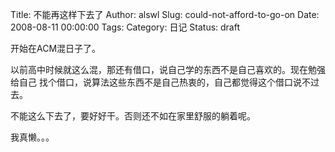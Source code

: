 Title: 不能再这样下去了
Author: alswl
Slug: could-not-afford-to-go-on
Date: 2008-08-11 00:00:00
Tags: 
Category: 日记
Status: draft

开始在ACM混日子了。

以前高中时候就这么混，那还有借口，说自己学的东西不是自己喜欢的。现在勉强给自己 找个借口，说算法这些东西不是自己热衷的，自己都觉得这个借口说不过去。

不能这么下去了，要好好干。否则还不如在家里舒服的躺着呢。

我真懒。。。

